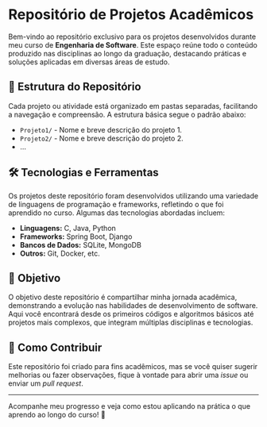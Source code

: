 # Repositório de Projetos Acadêmicos

Bem-vindo ao repositório exclusivo para os projetos desenvolvidos durante meu curso de **Engenharia de Software**. Este espaço reúne todo o conteúdo produzido nas disciplinas ao longo da graduação, destacando práticas e soluções aplicadas em diversas áreas de estudo.

## 📁 Estrutura do Repositório

Cada projeto ou atividade está organizado em pastas separadas, facilitando a navegação e compreensão. A estrutura básica segue o padrão abaixo:

- `Projeto1/` - Nome e breve descrição do projeto 1.
- `Projeto2/` - Nome e breve descrição do projeto 2.
- ...

## 🛠️ Tecnologias e Ferramentas

Os projetos deste repositório foram desenvolvidos utilizando uma variedade de linguagens de programação e frameworks, refletindo o que foi aprendido no curso. Algumas das tecnologias abordadas incluem:

- **Linguagens:** C, Java, Python
- **Frameworks:** Spring Boot, Django
- **Bancos de Dados:** SQLite, MongoDB
- **Outros:** Git, Docker, etc.

## 🎯 Objetivo

O objetivo deste repositório é compartilhar minha jornada acadêmica, demonstrando a evolução nas habilidades de desenvolvimento de software. Aqui você encontrará desde os primeiros códigos e algoritmos básicos até projetos mais complexos, que integram múltiplas disciplinas e tecnologias.

## 📌 Como Contribuir

Este repositório foi criado para fins acadêmicos, mas se você quiser sugerir melhorias ou fazer observações, fique à vontade para abrir uma _issue_ ou enviar um _pull request_.

---

Acompanhe meu progresso e veja como estou aplicando na prática o que aprendo ao longo do curso! 🚀
